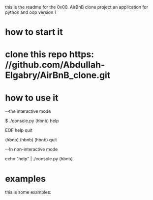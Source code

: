 this is the readme for the 0x00. AirBnB clone project
an application for python
and oop
version 1

# how to start it

# clone this repo https: //github.com/Abdullah-Elgabry/AirBnB_clone.git

# how to use it

--the interactive mode

$ ./console.py
(hbnb) help

EOF  help  quit

(hbnb)
(hbnb)
(hbnb) quit

--In non-interactive mode

echo "help" | ./console.py
(hbnb)

# examples
this is some examples:
